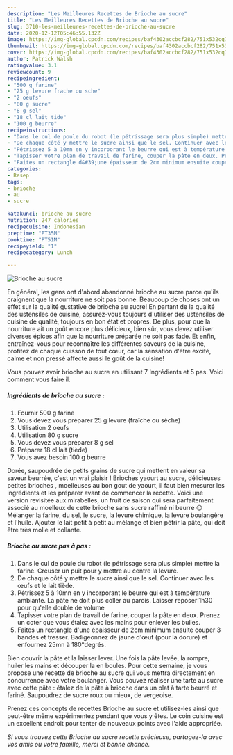 ```yaml
---
description: "Les Meilleures Recettes de Brioche au sucre"
title: "Les Meilleures Recettes de Brioche au sucre"
slug: 3710-les-meilleures-recettes-de-brioche-au-sucre
date: 2020-12-12T05:46:55.132Z
image: https://img-global.cpcdn.com/recipes/baf4302accbcf282/751x532cq70/brioche-au-sucre-photo-principale-de-la-recette.jpg
thumbnail: https://img-global.cpcdn.com/recipes/baf4302accbcf282/751x532cq70/brioche-au-sucre-photo-principale-de-la-recette.jpg
cover: https://img-global.cpcdn.com/recipes/baf4302accbcf282/751x532cq70/brioche-au-sucre-photo-principale-de-la-recette.jpg
author: Patrick Walsh
ratingvalue: 3.1
reviewcount: 9
recipeingredient:
- "500 g farine"
- "25 g levure frache ou sche"
- "2 oeufs"
- "80 g sucre"
- "8 g sel"
- "18 cl lait tide"
- "100 g beurre"
recipeinstructions:
- "Dans le cul de poule du robot (le pétrissage sera plus simple) mettre la farine. Creuser un puit pour y mettre au centre la levure."
- "De chaque côté y mettre le sucre ainsi que le sel. Continuer avec les œufs et le lait tiède."
- "Pétrissez 5 à 10mn en y incorporant le beurre qui est à température ambiante. La pâte ne doit plus coller au parois. Laisser reposer 1h30 pour qu&#39;elle double de volume"
- "Tapisser votre plan de travail de farine, couper la pâte en deux. Prenez un coter que vous étalez avec les mains pour enlever les bulles."
- "Faites un rectangle d&#39;une épaisseur de 2cm minimum ensuite couper 3 bandes et tresser. Badigeonnez de jaune d&#39;œuf (pour la dorure) et enfournez 25mn à 180°degrés."
categories:
- Resep
tags:
- brioche
- au
- sucre

katakunci: brioche au sucre 
nutrition: 247 calories
recipecuisine: Indonesian
preptime: "PT35M"
cooktime: "PT51M"
recipeyield: "1"
recipecategory: Lunch

---
```



![Brioche au sucre](https://img-global.cpcdn.com/recipes/baf4302accbcf282/751x532cq70/brioche-au-sucre-photo-principale-de-la-recette.jpg)

En général, les gens ont d'abord abandonné brioche au sucre parce qu'ils craignent que la nourriture ne soit pas bonne. Beaucoup de choses ont un effet sur la qualité gustative de brioche au sucre! En partant de la qualité des ustensiles de cuisine, assurez-vous toujours d'utiliser des ustensiles de cuisine de qualité, toujours en bon état et propres. De plus, pour que la nourriture ait un goût encore plus délicieux, bien sûr, vous devez utiliser diverses épices afin que la nourriture préparée ne soit pas fade. Et enfin, entraînez-vous pour reconnaître les différentes saveurs de la cuisine, profitez de chaque cuisson de tout cœur, car la sensation d'être excité, calme et non pressé affecte aussi le goût de la cuisine!

<!--inarticleads1-->

Vous pouvez avoir brioche au sucre en utilisant 7 Ingrédients et 5 pas. Voici comment vous faire il.

##### Ingrédients de brioche au sucre :

1. Fournir 500 g farine
1. Vous devez vous préparer 25 g levure (fraîche ou sèche)
1. Utilisation 2 oeufs
1. Utilisation 80 g sucre
1. Vous devez vous préparer 8 g sel
1. Préparer 18 cl lait (tiède)
1. Vous avez besoin 100 g beurre


Dorée, saupoudrée de petits grains de sucre qui mettent en valeur sa saveur beurrée, c&#39;est un vrai plaisir ! Brioches yaourt au sucre, délicieuses petites brioches , moelleuses au bon gout de yaourt, il faut bien mesurer les ingrédients et les préparer avant de commencer la recette. Voici une version revisitée aux mirabelles, un fruit de saison qui sera parfaitement associé au moelleux de cette brioche sans sucre raffiné ni beurre 😉 Mélanger la farine, du sel, le sucre, la levure chimique, la levure boulangère et l&#39;huile. Ajouter le lait petit à petit au mélange et bien pétrir la pâte, qui doit être très molle et collante. 

<!--inarticleads2-->

##### Brioche au sucre pas à pas :

1. Dans le cul de poule du robot (le pétrissage sera plus simple) mettre la farine. Creuser un puit pour y mettre au centre la levure.
1. De chaque côté y mettre le sucre ainsi que le sel. Continuer avec les œufs et le lait tiède.
1. Pétrissez 5 à 10mn en y incorporant le beurre qui est à température ambiante. La pâte ne doit plus coller au parois. Laisser reposer 1h30 pour qu&#39;elle double de volume
1. Tapisser votre plan de travail de farine, couper la pâte en deux. Prenez un coter que vous étalez avec les mains pour enlever les bulles.
1. Faites un rectangle d&#39;une épaisseur de 2cm minimum ensuite couper 3 bandes et tresser. Badigeonnez de jaune d&#39;œuf (pour la dorure) et enfournez 25mn à 180°degrés.


Bien couvrir la pâte et la laisser lever. Une fois la pâte levée, la rompre, huiler les mains et découper la en boules. Pour cette semaine, je vous propose une recette de brioche au sucre qui vous mettra directement en concurrence avec votre boulanger. Vous pouvez réaliser une tarte au sucre avec cette pâte : étalez de la pâte à brioche dans un plat à tarte beurré et fariné. Saupoudrez de sucre roux ou mieux, de vergeoise. 

<!--inarticleads1-->

<p>
Prenez ces concepts de recettes Brioche au sucre et utilisez-les ainsi que peut-être même expérimentez pendant que vous y êtes. Le coin cuisine est un excellent endroit pour tenter de nouveaux points avec l'aide appropriée.
</p>

<p>
<i>Si vous trouvez cette Brioche au sucre recette précieuse, partagez-la avec vos amis ou votre famille, merci et bonne chance.</i>
</p>
